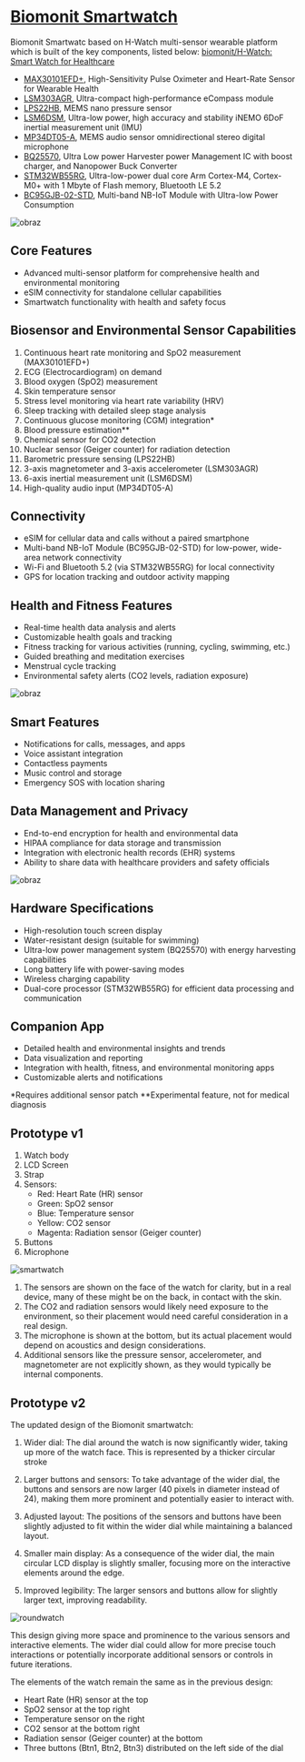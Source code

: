 # [Biomonit Smartwatch](http://www.biomonit.com)

Biomonit Smartwatc based on H-Watch multi-sensor wearable platform which is built of the key components, listed below:
[biomonit/H-Watch: Smart Watch for Healthcare](https://github.com/biomonit/H-Watch)

-   [MAX30101EFD+](https://www.maximintegrated.com/en/products/interface/sensor-interface/MAX30101.html), High-Sensitivity Pulse Oximeter and Heart-Rate Sensor for Wearable Health
-   [LSM303AGR](https://www.st.com/en/mems-and-sensors/lsm303agr.html), Ultra-compact high-performance eCompass module
-   [LPS22HB](https://www.st.com/en/mems-and-sensors/lps22hb.html), MEMS nano pressure sensor
-   [LSM6DSM](https://www.st.com/en/mems-and-sensors/lsm6dsm.html), Ultra-low power, high accuracy and stability iNEMO 6DoF inertial measurement unit (IMU)
-   [MP34DT05-A](https://www.st.com/en/mems-and-sensors/mp34dt05-a.html), MEMS audio sensor omnidirectional stereo digital microphone
-   [BQ25570](https://www.ti.com/product/BQ25570), Ultra Low power Harvester power Management IC with boost charger, and Nanopower Buck Converter
-   [STM32WB55RG](https://www.st.com/en/microcontrollers-microprocessors/stm32wb55rg.html), Ultra-low-power dual core Arm Cortex-M4, Cortex-M0+ with 1 Mbyte of Flash memory, Bluetooth LE 5.2
-   [BC95GJB-02-STD](https://www.quectel.com/UploadFile/Product/Quectel_BC95-G_NB-IoT_Specification_V1.2.pdf), Multi-band NB-IoT Module with Ultra-low Power Consumption



![obraz](https://github.com/user-attachments/assets/f342321d-9f10-4564-ab3a-0343803114ad)

## Core Features
- Advanced multi-sensor platform for comprehensive health and environmental monitoring
- eSIM connectivity for standalone cellular capabilities
- Smartwatch functionality with health and safety focus

## Biosensor and Environmental Sensor Capabilities
1. Continuous heart rate monitoring and SpO2 measurement (MAX30101EFD+)
2. ECG (Electrocardiogram) on demand
3. Blood oxygen (SpO2) measurement
4. Skin temperature sensor
5. Stress level monitoring via heart rate variability (HRV)
6. Sleep tracking with detailed sleep stage analysis
7. Continuous glucose monitoring (CGM) integration*
8. Blood pressure estimation**
9. Chemical sensor for CO2 detection
10. Nuclear sensor (Geiger counter) for radiation detection
11. Barometric pressure sensing (LPS22HB)
12. 3-axis magnetometer and 3-axis accelerometer (LSM303AGR)
13. 6-axis inertial measurement unit (LSM6DSM)
14. High-quality audio input (MP34DT05-A)

## Connectivity
- eSIM for cellular data and calls without a paired smartphone
- Multi-band NB-IoT Module (BC95GJB-02-STD) for low-power, wide-area network connectivity
- Wi-Fi and Bluetooth 5.2 (via STM32WB55RG) for local connectivity
- GPS for location tracking and outdoor activity mapping

## Health and Fitness Features
- Real-time health data analysis and alerts
- Customizable health goals and tracking
- Fitness tracking for various activities (running, cycling, swimming, etc.)
- Guided breathing and meditation exercises
- Menstrual cycle tracking
- Environmental safety alerts (CO2 levels, radiation exposure)


![obraz](https://github.com/user-attachments/assets/9b0f119b-df97-46f5-8314-f65cf4d091a3)

## Smart Features
- Notifications for calls, messages, and apps
- Voice assistant integration
- Contactless payments
- Music control and storage
- Emergency SOS with location sharing

## Data Management and Privacy
- End-to-end encryption for health and environmental data
- HIPAA compliance for data storage and transmission
- Integration with electronic health records (EHR) systems
- Ability to share data with healthcare providers and safety officials


![obraz](https://github.com/user-attachments/assets/4501cd67-f819-47a8-b3fa-b54691af172b)

## Hardware Specifications
- High-resolution touch screen display
- Water-resistant design (suitable for swimming)
- Ultra-low power management system (BQ25570) with energy harvesting capabilities
- Long battery life with power-saving modes
- Wireless charging capability
- Dual-core processor (STM32WB55RG) for efficient data processing and communication

## Companion App
- Detailed health and environmental insights and trends
- Data visualization and reporting
- Integration with health, fitness, and environmental monitoring apps
- Customizable alerts and notifications

*Requires additional sensor patch
**Experimental feature, not for medical diagnosis


## Prototype v1

1. Watch body
2. LCD Screen
3. Strap
4. Sensors: 
   - Red: Heart Rate (HR) sensor
   - Green: SpO2 sensor
   - Blue: Temperature sensor
   - Yellow: CO2 sensor
   - Magenta: Radiation sensor (Geiger counter)
5. Buttons
6. Microphone


![smartwatch](smartwatch.svg)



1. The sensors are shown on the face of the watch for clarity, but in a real device, many of these might be on the back, in contact with the skin.
2. The CO2 and radiation sensors would likely need exposure to the environment, so their placement would need careful consideration in a real design.
3. The microphone is shown at the bottom, but its actual placement would depend on acoustics and design considerations.
4. Additional sensors like the pressure sensor, accelerometer, and magnetometer are not explicitly shown, as they would typically be internal components.


## Prototype v2


The updated design of the Biomonit smartwatch:

1. Wider dial: The dial around the watch is now significantly wider, taking up more of the watch face. This is represented by a thicker circular stroke 

2. Larger buttons and sensors: To take advantage of the wider dial, the buttons and sensors are now larger (40 pixels in diameter instead of 24), making them more prominent and potentially easier to interact with.

3. Adjusted layout: The positions of the sensors and buttons have been slightly adjusted to fit within the wider dial while maintaining a balanced layout.

4. Smaller main display: As a consequence of the wider dial, the main circular LCD display is slightly smaller, focusing more on the interactive elements around the edge.

5. Improved legibility: The larger sensors and buttons allow for slightly larger text, improving readability.


![roundwatch](roundwatch.svg)

This design giving more space and prominence to the various sensors and interactive elements.
The wider dial could allow for more precise touch interactions or potentially incorporate additional sensors or controls in future iterations.

The elements of the watch remain the same as in the previous design:

- Heart Rate (HR) sensor at the top
- SpO2 sensor at the top right
- Temperature sensor on the right
- CO2 sensor at the bottom right
- Radiation sensor (Geiger counter) at the bottom
- Three buttons (Btn1, Btn2, Btn3) distributed on the left side of the dial






